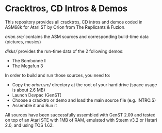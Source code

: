 # Cracktros, CD Intros & Demos

This repository provides all cracktros, CD intros and demos
coded in ASM68k for Atari ST by Orion from The Replicants & Fuzion.

*orion.src/* contains the ASM sources and corresponding build-time data (pictures, musics)

*disks/* provides the run-time data of the 2 following demos:
- The Bombonne II
- The Megafun 3

In order to build and run those sources, you need to:
- Copy the *orion.src/* directory at the root of your hard drive (space usage is about 2.6 MB)
- Launch Devpac (GenST)
- Choose a cracktro or demo and load the main source file (e.g. INTRO.S)
- Assemble it and Run it

All sources have been successfully assembled with GenST 2.09 and tested on top of an Atari STE with 1MB of RAM, emulated with
Steem v3.2 or Hatari 2.0, and using TOS 1.62.
